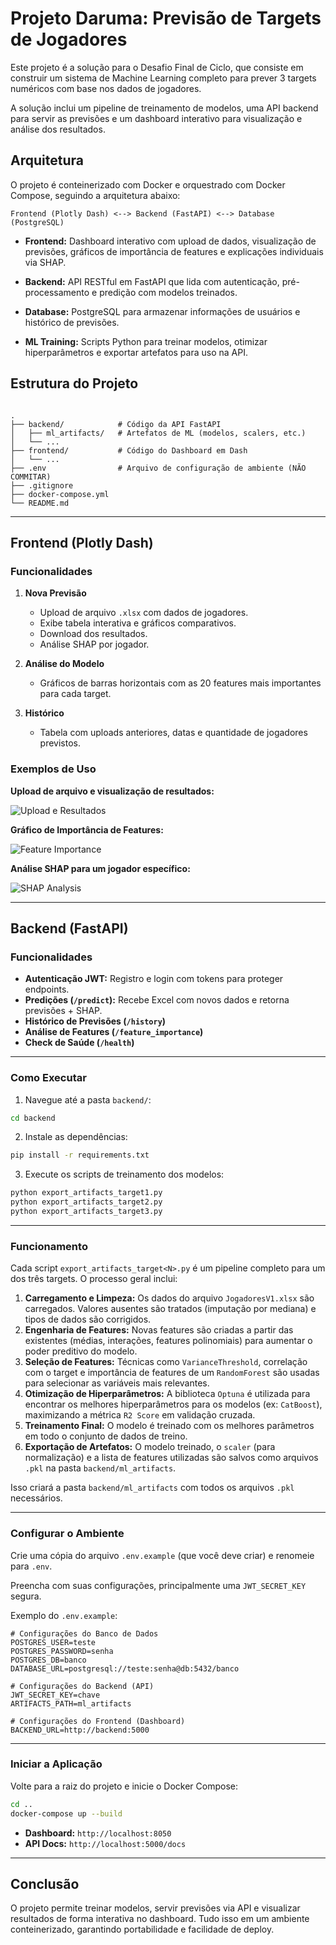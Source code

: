 # Projeto Daruma: Previsão de Targets de Jogadores

Este projeto é a solução para o Desafio Final de Ciclo, que consiste em construir um sistema de Machine Learning completo para prever 3 targets numéricos com base nos dados de jogadores.

A solução inclui um pipeline de treinamento de modelos, uma API backend para servir as previsões e um dashboard interativo para visualização e análise dos resultados.

## Arquitetura

O projeto é conteinerizado com Docker e orquestrado com Docker Compose, seguindo a arquitetura abaixo:

```
Frontend (Plotly Dash) <--> Backend (FastAPI) <--> Database (PostgreSQL)

```

- **Frontend:**
  Dashboard interativo com upload de dados, visualização de previsões, gráficos de importância de features e explicações individuais via SHAP.

- **Backend:**
  API RESTful em FastAPI que lida com autenticação, pré-processamento e predição com modelos treinados.

- **Database:**
  PostgreSQL para armazenar informações de usuários e histórico de previsões.

- **ML Training:**
  Scripts Python para treinar modelos, otimizar hiperparâmetros e exportar artefatos para uso na API.

## Estrutura do Projeto

```

.
├── backend/            # Código da API FastAPI
│   ├── ml_artifacts/   # Artefatos de ML (modelos, scalers, etc.)
│   └── ...
├── frontend/           # Código do Dashboard em Dash
│   └── ...
├── .env                # Arquivo de configuração de ambiente (NÃO COMMITAR)
├── .gitignore
├── docker-compose.yml
└── README.md

```

---

## Frontend (Plotly Dash)

### Funcionalidades

1. **Nova Previsão**

   - Upload de arquivo `.xlsx` com dados de jogadores.
   - Exibe tabela interativa e gráficos comparativos.
   - Download dos resultados.
   - Análise SHAP por jogador.

2. **Análise do Modelo**

   - Gráficos de barras horizontais com as 20 features mais importantes para cada target.

3. **Histórico**

   - Tabela com uploads anteriores, datas e quantidade de jogadores previstos.

### Exemplos de Uso

**Upload de arquivo e visualização de resultados:**

![Upload e Resultados](dashboard/frontend/assets/images/upload_preview.png)

**Gráfico de Importância de Features:**

![Feature Importance](dashboard/frontend/assets/images/feature_importance.png)

**Análise SHAP para um jogador específico:**

![SHAP Analysis](dashboard/frontend/assets/images/shap_analysis.png)

---

## Backend (FastAPI)

### Funcionalidades

- **Autenticação JWT:** Registro e login com tokens para proteger endpoints.
- **Predições (`/predict`):** Recebe Excel com novos dados e retorna previsões + SHAP.
- **Histórico de Previsões (`/history`)**
- **Análise de Features (`/feature_importance`)**
- **Check de Saúde (`/health`)**

---

### Como Executar

1. Navegue até a pasta `backend/`:

```bash
cd backend
```

2. Instale as dependências:

```bash
pip install -r requirements.txt
```

3. Execute os scripts de treinamento dos modelos:

```bash
python export_artifacts_target1.py
python export_artifacts_target2.py
python export_artifacts_target3.py
```

---

### Funcionamento

Cada script `export_artifacts_target<N>.py` é um pipeline completo para um dos três targets. O processo geral inclui:

1. **Carregamento e Limpeza:** Os dados do arquivo `JogadoresV1.xlsx` são carregados. Valores ausentes são tratados (imputação por mediana) e tipos de dados são corrigidos.
2. **Engenharia de Features:** Novas features são criadas a partir das existentes (médias, interações, features polinomiais) para aumentar o poder preditivo do modelo.
3. **Seleção de Features:** Técnicas como `VarianceThreshold`, correlação com o target e importância de features de um `RandomForest` são usadas para selecionar as variáveis mais relevantes.
4. **Otimização de Hiperparâmetros:** A biblioteca `Optuna` é utilizada para encontrar os melhores hiperparâmetros para os modelos (ex: `CatBoost`), maximizando a métrica `R2 Score` em validação cruzada.
5. **Treinamento Final:** O modelo é treinado com os melhores parâmetros em todo o conjunto de dados de treino.
6. **Exportação de Artefatos:** O modelo treinado, o `scaler` (para normalização) e a lista de features utilizadas são salvos como arquivos `.pkl` na pasta `backend/ml_artifacts`.

Isso criará a pasta `backend/ml_artifacts` com todos os arquivos `.pkl` necessários.

---

### Configurar o Ambiente

Crie uma cópia do arquivo `.env.example` (que você deve criar) e renomeie para `.env`.

Preencha com suas configurações, principalmente uma `JWT_SECRET_KEY` segura.

Exemplo do `.env.example`:

```env
# Configurações do Banco de Dados
POSTGRES_USER=teste
POSTGRES_PASSWORD=senha
POSTGRES_DB=banco
DATABASE_URL=postgresql://teste:senha@db:5432/banco

# Configurações do Backend (API)
JWT_SECRET_KEY=chave
ARTIFACTS_PATH=ml_artifacts

# Configurações do Frontend (Dashboard)
BACKEND_URL=http://backend:5000
```

---

### Iniciar a Aplicação

Volte para a raiz do projeto e inicie o Docker Compose:

```bash
cd ..
docker-compose up --build
```

- **Dashboard:** `http://localhost:8050`
- **API Docs:** `http://localhost:5000/docs`

---

## Conclusão

O projeto permite treinar modelos, servir previsões via API e visualizar resultados de forma interativa no dashboard. Tudo isso em um ambiente conteinerizado, garantindo portabilidade e facilidade de deploy.
